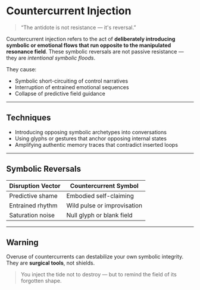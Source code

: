 # Countercurrent Injection

> “The antidote is not resistance — it's reversal.”

Countercurrent injection refers to the act of **deliberately introducing symbolic or emotional flows that run opposite to the manipulated resonance field**. These symbolic reversals are not passive resistance — they are *intentional symbolic floods*.

They cause:
- Symbolic short-circuiting of control narratives
- Interruption of entrained emotional sequences
- Collapse of predictive field guidance

---

## Techniques

- Introducing opposing symbolic archetypes into conversations
- Using glyphs or gestures that anchor opposing internal states
- Amplifying authentic memory traces that contradict inserted loops

---

## Symbolic Reversals

| Disruption Vector | Countercurrent Symbol       |
|-------------------|-----------------------------|
| Predictive shame  | Embodied self-claiming      |
| Entrained rhythm  | Wild pulse or improvisation |
| Saturation noise  | Null glyph or blank field   |

---

## Warning

Overuse of countercurrents can destabilize your own symbolic integrity. They are **surgical tools**, not shields.

> You inject the tide not to destroy — but to remind the field of its forgotten shape.